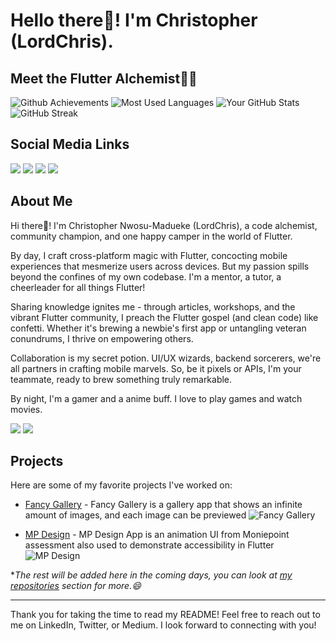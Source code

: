 # Hello there👋! I'm Christopher (LordChris). 
## Meet the Flutter Alchemist🧙💙

![Github Achievements](https://github-profile-trophy.vercel.app/?username=Lord-Chris&theme=radical&row=1&column=7&margin-w=15&margin-h=15&no-bg=true&no-frame=true)
![Most Used Languages](https://github-readme-stats.vercel.app/api/top-langs?username=Lord-Chris&show_icons=true&locale=en&layout=compact&theme=radical) 
![Your GitHub Stats](https://github-readme-stats.vercel.app/api?username=Lord-Chris&show_icons=true&theme=radical)
![GitHub Streak](https://github-readme-streak-stats.herokuapp.com/?user=Lord-Chris&theme=radical)
<!-- ![Your GitHub stats](https://github-readme-stats.vercel.app/api/wakatime?username=LordChris&theme=radical) -->

## Social Media Links

[![](https://img.shields.io/badge/LinkedIn-12100E?style=for-the-badge&logo=linkedin)](https://linkedin.com/in/lord-chris)
[![](https://img.shields.io/badge/twitter-12100E?style=for-the-badge&logo=twitter)](https://twitter.com/lord_chris__)
[![](https://img.shields.io/badge/medium-12100E?style=for-the-badge&logo=medium)](https://medium.com/@LordChris)
[![](https://img.shields.io/badge/LinkTr.ee-12100E?style=for-the-badge&logo=linktree)](https://linktr.ee/lord_chris)


## About Me

Hi there👋! I'm Christopher Nwosu-Madueke (LordChris), a code alchemist, community champion, and one happy camper in the world of Flutter.

By day, I craft cross-platform magic with Flutter, concocting mobile experiences that mesmerize users across devices. But my passion spills beyond the confines of my own codebase. I'm a mentor, a tutor, a cheerleader for all things Flutter!

Sharing knowledge ignites me - through articles, workshops, and the vibrant Flutter community, I preach the Flutter gospel (and clean code) like confetti. Whether it's brewing a newbie's first app or untangling veteran conundrums, I thrive on empowering others.

Collaboration is my secret potion. UI/UX wizards, backend sorcerers, we're all partners in crafting mobile marvels. So, be it pixels or APIs, I'm your teammate, ready to brew something truly remarkable.

By night, I'm a gamer and a anime buff. I love to play games and watch movies.

![](https://img.shields.io/twitter/follow/lord_chris__?logo=twitter&style=for-the-badge)
![](https://img.shields.io/github/followers/Lord-Chris?logo=github&style=for-the-badge)


## Projects

Here are some of my favorite projects I've worked on:

- [Fancy Gallery](https://github.com/Lord-Chris/Fancy-Gallery) - Fancy Gallery is a gallery app that shows an infinite amount of images, and each image can be previewed
![Fancy Gallery](https://github.com/Lord-Chris/Lord-Chris/assets/58702861/3c58e240-21c4-4d9a-bb39-cd7ad31dcd0b)

- [MP Design](https://github.com/Lord-Chris/mp_design) - MP Design App is an animation UI from Moniepoint assessment also used to demonstrate accessibility in Flutter
![MP Design](https://github.com/Lord-Chris/mp_design/assets/58702861/bc647ae3-3d64-4304-8896-73cec161dc6d)

**The rest will be added here in the coming days, you can look at [my repositories](https://github.com/Lord-Chris?tab=repositories) section for more.😄*



<!-- 2. [Project 2](link_to_project_2) - Brief description
3. [Project 3](link_to_project_3) - Brief description
4. [Project 4](link_to_project_4) - Brief description
5. [Project 5](link_to_project_5) - Brief description
6. [Project 6](link_to_project_6) - Brief description
7. [Project 7](link_to_project_7) - Brief description
8. [Project 8](link_to_project_8) - Brief description
9. [Project 9](link_to_project_9) - Brief description
10. [Project 10](link_to_project_10) - Brief description -->

<!-- ## Fun Fact
[Share a fun fact about yourself.] -->
<!-- ## Ending Remark -->
---

Thank you for taking the time to read my README! Feel free to reach out to me on LinkedIn, Twitter, or Medium. I look forward to connecting with you!


